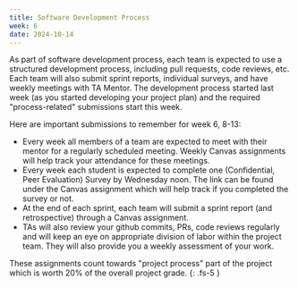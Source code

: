 ```yaml
---
title: Software Development Process  
week: 6
date: 2024-10-14
---
```

As part of software development process, each team is expected to use a structured development process, including pull requests, code reviews, etc. Each team will also submit sprint reports, individual surveys, and have weekly meetings with TA Mentor. The development process started last week (as you started developing your project plan) and the required "process-related" submissions start this week. 

Here are important submissions to remember for week 6, 8-13:
* Every week all members of a team are expected to meet with their mentor for a regularly scheduled meeting. Weekly Canvas assignments will help track your attendance for these meetings.
* Every week each student is expected to complete one (Confidential, Peer Evaluation) Survey by Wednesday noon. The link can be found under the Canvas assignment which will help track if you completed the survey or not. 
* At the end of each sprint, each team will submit a sprint report (and retrospective) through a Canvas assignment.
* TAs will also review your github commits, PRs, code reviews regularly and will keep an eye on appropriate division of labor within the project team. They will also provide you a weekly assessment of your work.

These assignments count towards "project process" part of the project which is worth 20% of the overall project grade. 
{: .fs-5 }
